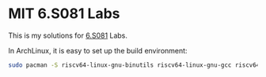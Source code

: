 # MIT 6.S081 Labs

This is my solutions for [6.S081](https://pdos.csail.mit.edu/6.828/2021/schedule.html) Labs.

In ArchLinux, it is easy to set up the build environment:

```sh
sudo pacman -S riscv64-linux-gnu-binutils riscv64-linux-gnu-gcc riscv64-linux-gnu-gdb qemu-arch-extra
```
